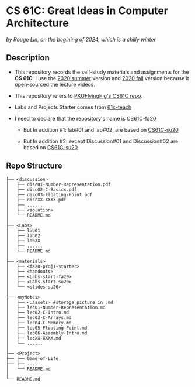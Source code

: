 # CS 61C: Great Ideas in Computer Architecture

*by Rouge Lin, on the begining of 2024, which is a chilly winter*

## Description
* This repository records the self-study materials and assignments for the **CS 61C**. I use the [2020 summer](https://inst.eecs.berkeley.edu/~cs61c/su20/) version and [2020 fall](https://inst.eecs.berkeley.edu/~cs61c/fa20/) version because it open-sourced the lecture videos.

* This repository refers to [PKUFlyingPig's CS61C repo](https://github.com/PKUFlyingPig/CS61C-summer20).

* Labs and Projects Starter comes from [61c-teach](https://github.com/61c-teach/)

* I need to  declare that the repository's name is CS61C-fa20

    * But In addition #1: lab#01 and lab#02, are based on [CS61C-su20](https://inst.eecs.berkeley.edu/~cs61c/su20/#labs)

    * But In addition #2: except Discussion#01 and Discussion#02 are based on [CS61C-su20](https://inst.eecs.berkeley.edu/~cs61c/su20/#discussions)



## Repo Structure
```
├── <discussion>
│   ├── disc01-Number-Representation.pdf
│   ├── disc02-C-Basics.pdf
│   ├── disc03-Floating-Point.pdf
│   ├── discXX-XXXX.pdf
│   ├── ......
│   ├── <solution>
│   └── README.md
│
├── <Labs>
│   ├── lab01
│   ├── lab02
│   ├── labXX
│   ├── ......
│   └── README.md
│
├── <materials>
│   ├── <fa20-proj1-starter>
│   ├── <handouts>
│   ├── <Labs-start-fa20>
│   ├── <Labs-start-su20>
│   └── <slides-su20>
│
├── <myNotes>
│   ├── <.assets> #storage picture in .md
│   ├── lec01-Number-Representation.md
│   ├── lec02-C-Intro.md
│   ├── lec03-C-Arrays.md
│   ├── lec04-C-Memory.md
│   ├── lec05-Floating-Point.md
│   ├── lec06-Assembly-Intro.md
│   ├── lecXX-XXXX.md
│   └── ......
│
├── <Project>
├── ├── Game-of-Life
├── ├── ......
│   └── README.md
│
└── README.md

```